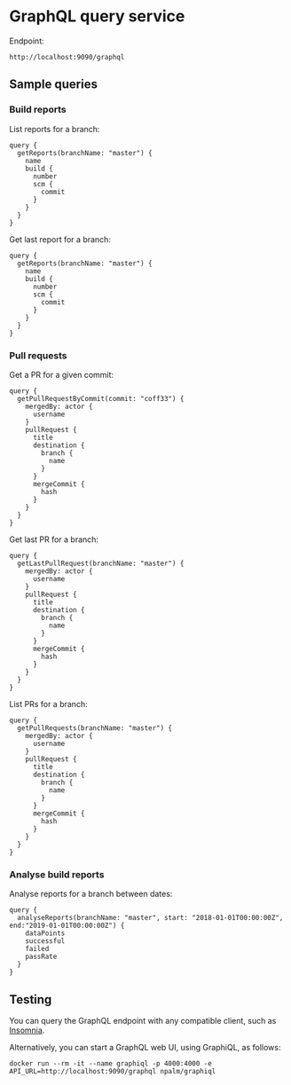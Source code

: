 GraphQL query service
=====================

Endpoint:

    http://localhost:9090/graphql

## Sample queries

### Build reports

List reports for a branch:

    query {
      getReports(branchName: "master") {
        name
        build {
          number
          scm {
            commit
          }
        }
      }
    }

Get last report for a branch:

    query {
      getReports(branchName: "master") {
        name
        build {
          number
          scm {
            commit
          }
        }
      }
    }

### Pull requests

Get a PR for a given commit:

    query {
      getPullRequestByCommit(commit: "coff33") {
        mergedBy: actor {
          username
        }
        pullRequest {
          title
          destination {
            branch {
              name
            }
          }
          mergeCommit {
            hash
          }
        }
      }
    }

Get last PR for a branch:

    query {
      getLastPullRequest(branchName: "master") {
        mergedBy: actor {
          username
        }
        pullRequest {
          title
          destination {
            branch {
              name
            }
          }
          mergeCommit {
            hash
          }
        }
      }
    }

List PRs for a branch:

    query {
      getPullRequests(branchName: "master") {
        mergedBy: actor {
          username
        }
        pullRequest {
          title
          destination {
            branch {
              name
            }
          }
          mergeCommit {
            hash
          }
        }
      }
    }

### Analyse build reports

Analyse reports for a branch between dates:

    query {
      analyseReports(branchName: "master", start: "2018-01-01T00:00:00Z", end:"2019-01-01T00:00:00Z") {
        dataPoints
        successful
        failed
        passRate
      }
    }

## Testing

You can query the GraphQL endpoint with any compatible client, such as [Insomnia](https://insomnia.rest/).

Alternatively, you can start a GraphQL web UI, using GraphiQL, as follows:

    docker run --rm -it --name graphiql -p 4000:4000 -e API_URL=http://localhost:9090/graphql npalm/graphiql
